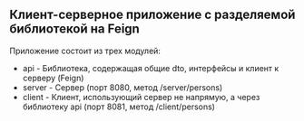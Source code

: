 ## Клиент-серверное приложение с разделяемой библиотекой на Feign

Приложение состоит из трех модулей:

- api - Библиотека, содержащая общие dto, интерфейсы и клиент к серверу (Feign)
- server - Сервер (порт 8080, метод /server/persons)
- client - Клиент, использующий сервер не напрямую, а через библиотеку api (порт 8081, метод /client/persons)